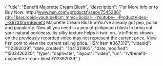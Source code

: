 {
    "title": "Benefit Majorette Cream Blush",
    "description": "For More Info or to Buy Now: http:\/\/www.hsn.com\/products\/seo\/7545286?rdr=1&sourceid=youtube&cm_mmc=Social-_-Youtube-_-ProductVideo-_-367312\r\nBenefit Majorette Cream Blush \nYou've already got pep, poise and popularity. Now all you need is a pop of pinkpeach blush to bring out your natural perkiness. Its silky texture helps it twirl on...\r\nPrices shown on the previously recorded video may not represent the current price.  View hsn.com to view the current selling price. HSN Item #367312",
    "videoid": "112392039",
    "date_created": "1441311863",
    "date_modified": "1503426220",
    "type": "captivate",
    "layout": "video",
    "url": "\/v\/benefit-majorette-cream-blush\/112392039"
}
